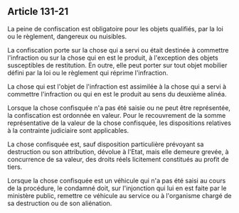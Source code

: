 Article 131-21
----
La peine de confiscation est obligatoire pour les objets qualifiés, par la loi
ou le règlement, dangereux ou nuisibles.

La confiscation porte sur la chose qui a servi ou était destinée à commettre
l'infraction ou sur la chose qui en est le produit, à l'exception des objets
susceptibles de restitution. En outre, elle peut porter sur tout objet mobilier
défini par la loi ou le règlement qui réprime l'infraction.

La chose qui est l'objet de l'infraction est assimilée à la chose qui a servi à
commettre l'infraction ou qui en est le produit au sens du deuxième alinéa.

Lorsque la chose confisquée n'a pas été saisie ou ne peut être représentée, la
confiscation est ordonnée en valeur. Pour le recouvrement de la somme
représentative de la valeur de la chose confisquée, les dispositions relatives à
la contrainte judiciaire sont applicables.

La chose confisquée est, sauf disposition particulière prévoyant sa destruction
ou son attribution, dévolue à l'Etat, mais elle demeure grevée, à concurrence de
sa valeur, des droits réels licitement constitués au profit de tiers.

Lorsque la chose confisquée est un véhicule qui n'a pas été saisi au cours de la
procédure, le condamné doit, sur l'injonction qui lui en est faite par le
ministère public, remettre ce véhicule au service ou à l'organisme chargé de sa
destruction ou de son aliénation.
